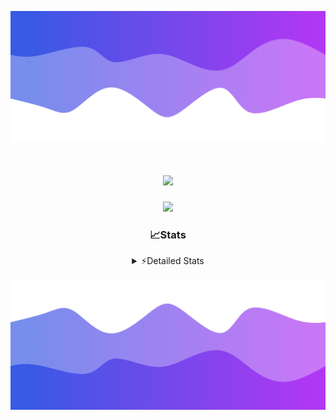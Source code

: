![Header](./header.png)
<div align="center">

<h1 align="center">
  <a href="https://git.io/typing-svg">
    <img src="https://readme-typing-svg.herokuapp.com/?lines=Hello,+There!+%F0%9F%91%8B;This+is+chicho.;Owner+on+Ocean;&center=true&size=25">
  </a>
</h1>
  
<p align="center">
  <img src="https://lanyard.cnrad.dev/api/852683595378196480" />
</p>

### 📈Stats
<details>
    <summary> ⚡Detailed Stats</summary>
    <br/>

<!--START_SECTION:waka-->
![Code Time](http://img.shields.io/badge/Code%20Time-1%2C148%20hrs%2051%20mins-blue)

![Profile Views](http://img.shields.io/badge/Profile%20Views-2-blue)

**🐱 My GitHub Data** 

> 📦 248.5 kB Used in GitHub's Storage 
 > 
> 🏆 0 Contributions in the Year 2025
 > 
> 🚫 Not Opted to Hire
 > 
> 📜 15 Public Repositories 
 > 
> 🔑 13 Private Repositories 
 > 
**I'm a Night 🦉** 

```text
🌞 Morning                27 commits          █░░░░░░░░░░░░░░░░░░░░░░░░   04.80 % 
🌆 Daytime                76 commits          ███░░░░░░░░░░░░░░░░░░░░░░   13.50 % 
🌃 Evening                248 commits         ███████████░░░░░░░░░░░░░░   44.05 % 
🌙 Night                  212 commits         █████████░░░░░░░░░░░░░░░░   37.66 % 
```
📅 **I'm Most Productive on Friday** 

```text
Monday                   29 commits          █░░░░░░░░░░░░░░░░░░░░░░░░   05.15 % 
Tuesday                  120 commits         █████░░░░░░░░░░░░░░░░░░░░   21.31 % 
Wednesday                86 commits          ████░░░░░░░░░░░░░░░░░░░░░   15.28 % 
Thursday                 80 commits          ████░░░░░░░░░░░░░░░░░░░░░   14.21 % 
Friday                   131 commits         ██████░░░░░░░░░░░░░░░░░░░   23.27 % 
Saturday                 64 commits          ███░░░░░░░░░░░░░░░░░░░░░░   11.37 % 
Sunday                   53 commits          ██░░░░░░░░░░░░░░░░░░░░░░░   09.41 % 
```


📊 **This Week I Spent My Time On** 

```text
🕑︎ Time Zone: America/Argentina/Buenos_Aires

💬 Programming Languages: 
TypeScript               11 hrs 40 mins      ████████████████████░░░░░   81.03 % 
HTML                     1 hr 37 mins        ███░░░░░░░░░░░░░░░░░░░░░░   11.24 % 
JSON                     24 mins             █░░░░░░░░░░░░░░░░░░░░░░░░   02.88 % 
CSS                      19 mins             █░░░░░░░░░░░░░░░░░░░░░░░░   02.24 % 
Other                    13 mins             ░░░░░░░░░░░░░░░░░░░░░░░░░   01.57 % 

🔥 Editors: 
Cursor                   14 hrs 24 mins      █████████████████████████   100.00 % 

🐱‍💻 Projects: 
ocean-backend            6 hrs 39 mins       ████████████░░░░░░░░░░░░░   46.26 % 
front-electro-patagonia  4 hrs 32 mins       ████████░░░░░░░░░░░░░░░░░   31.56 % 
front-electro-patagonia-f3 hrs 11 mins       ██████░░░░░░░░░░░░░░░░░░░   22.17 % 
chicho                   0 secs              ░░░░░░░░░░░░░░░░░░░░░░░░░   00.01 % 
front-electro-patagonia-m0 secs              ░░░░░░░░░░░░░░░░░░░░░░░░░   00.00 % 

💻 Operating System: 
Windows                  11 hrs 30 mins      ████████████████████░░░░░   79.85 % 
Mac                      2 hrs 54 mins       █████░░░░░░░░░░░░░░░░░░░░   20.15 % 
```

**I Mostly Code in JavaScript** 

```text
HTML                     7 repos             █████░░░░░░░░░░░░░░░░░░░░   18.92 % 
TypeScript               4 repos             ███░░░░░░░░░░░░░░░░░░░░░░   10.81 % 
Astro                    2 repos             █░░░░░░░░░░░░░░░░░░░░░░░░   05.41 % 
C                        1 repo              █░░░░░░░░░░░░░░░░░░░░░░░░   02.70 % 
SCSS                     1 repo              █░░░░░░░░░░░░░░░░░░░░░░░░   02.70 % 
```




 Last Updated on 23/03/2025 19:13:21 UTC
<!--END_SECTION:waka-->
</details>

![Footer](./footer.png)
